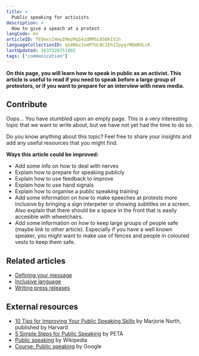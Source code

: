 ```yaml
---
title: >
  Public speaking for activists
description: >
  How to give a speach at a protest
langCode: en
articleID: TEQmxs24myIMmzMq54zdRMSL0SOkIX1h
languageCollectionID: qS4Nkv3smP7ULBCIEhIZpyqrMQmRXLcK
lastUpdated: 1637328751802
tags: ["communication"]
---
```


**On this page, you will learn how to speak in public as an activist. This article is useful to read if you need to speak before a large group of protestors, or if you want to prepare for an interview with news media.**

## **Contribute**

Oops… You have stumbled upon an empty page. This is a very interesting topic that we want to write about, but we have not yet had the time to do so.

Do you know anything about this topic? Feel free to share your insights and add any useful resources that you might find.

**Ways this article could be improved:**

-   Add some info on how to deal with nerves
-   Explain how to prepare for speaking publicly
-   Explain how to use feedback to improve
-   Explain how to use hand signals
-   Explain how to organise a public speaking training
-   Add some information on how to make speeches at protests more inclusive by bringing a sign interpeter or showing subtitles on a screen. Also explain that there should be a space in the front that is easily accesible with wheelchairs.
-   Add some information on how to keep large groups of people safe (maybe link to other article). Especially if you have a well known speaker, you might want to make use of fences and people in coloured vests to keep them safe.

## Related articles

-   [Defining your message](/communication/defining-message)
-   [Inclusive language](/communication/inclusive-language)
-   [Writing press releases](/communication/news-media)

## External resources

-   [10 Tips for Improving Your Public Speaking Skills](https://professional.dce.harvard.edu/blog/10-tips-for-improving-your-public-speaking-skills/) by Marjorie North, published by Harvard
-   [5 Simple Steps for Public Speaking](https://www.peta.org/action/activism-guide/public-speaking-guide/) by PETA
-   [Public speaking](https://en.wikipedia.org/wiki/Public_speaking) by Wikipedia
-   [Course: Public speaking](https://learndigital.withgoogle.com/digitalgarage/course/public-speaking) by Google

<div></div>